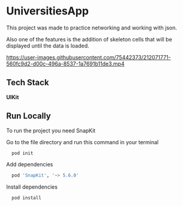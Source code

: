 # UniversitiesApp

This project was made to practice networking and working with json.

Also one of the features is the addition of skeleton cells that will be displayed until the data is loaded.


https://user-images.githubusercontent.com/75442373/212071771-560fc9d2-d00c-496a-8537-1a7691b11de3.mp4


## Tech Stack

**UIKit**

## Run Locally

To run the project you need SnapKit

Go to the file directory and run this command in your terminal

```bash
  pod init
```

Add dependencies

```bash
  pod 'SnapKit', '~> 5.6.0'
```

Install dependencies

```bash
  pod install
```
